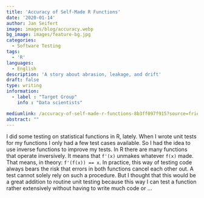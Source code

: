 ```yaml
---
title: 'Accuracy of Self-Made R Functions'
date: '2020-01-14'
author: Jan Seifert
image: images/blog/accuracy.webp
bg_image: images/feature-bg.jpg
categories:
  - Software Testing
tags:
  - 'R'
languages:
  - English
description: 'A story about abrasion, leakage, and drift'
draft: false
type: writing
information:
  - label : "Target Group"
    info : "Data scientists"

mediumlink: /accuracy-of-self-made-r-functions-8b3ff097f915?source=friends_link&sk=ba40877a80b410235c0c5011bcd9a85b
abstract: ""
---
```


I did some testing on statistical functions in R, lately. When I wrote unit tests for my functions I only had a few test cases available. So I had the idea to use inverse functions to improve my tests. In R there are many functions that operate inversively. It means that `f'(x)` unmakes whatever `f(x)` made. That means, in theory: `f'(f(x)) == x`. In practice, this way of testing code always bears the risk that errors in both functions cancel each other out. A test cannot solely rely on such a procedure. But I thought that this would be a great addition to routine unit testing because this way I can test a function rather extensively without having to write much code or ...</p>
